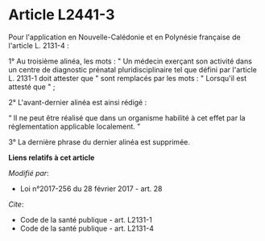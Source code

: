 # Article L2441-3

Pour l'application en Nouvelle-Calédonie et en Polynésie française de l'article L. 2131-4 : 

1° Au troisième alinéa, les mots : " Un médecin exerçant son activité dans un centre de diagnostic prénatal
pluridisciplinaire tel que défini par l'article L. 2131-1 doit attester que " sont remplacés par les mots : " Lorsqu'il est
attesté que " ; 

2° L'avant-dernier alinéa est ainsi rédigé : 

“ Il ne peut être réalisé que dans un organisme habilité à cet effet par la réglementation applicable localement. ” 

3° La dernière phrase du dernier alinéa est supprimée.

**Liens relatifs à cet article**

_Modifié par_:

  - Loi n°2017-256 du 28 février 2017 - art. 28

_Cite_:

  - Code de la santé publique - art. L2131-1
  - Code de la santé publique - art. L2131-4
